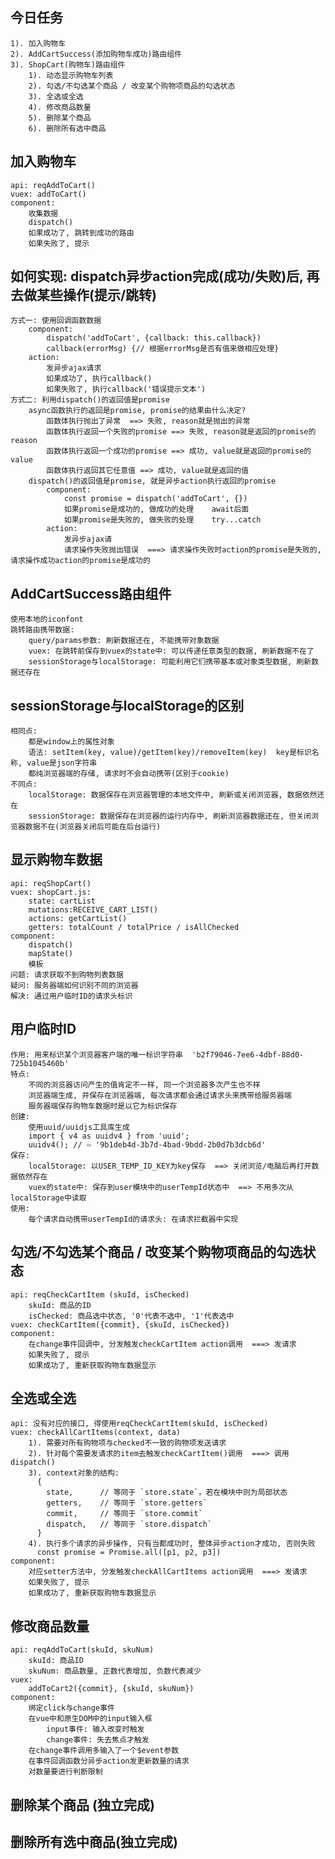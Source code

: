 ## 今日任务
	1). 加入购物车
	2). AddCartSuccess(添加购物车成功)路由组件
	3). ShopCart(购物车)路由组件
		1). 动态显示购物车列表
		2). 勾选/不勾选某个商品 / 改变某个购物项商品的勾选状态
		3). 全选或全选
		4). 修改商品数量
		5). 删除某个商品
		6). 删除所有选中商品

## 加入购物车
	api: reqAddToCart()
	vuex: addToCart()
	component:
		收集数据
		dispatch()
		如果成功了, 跳转到成功的路由
		如果失败了, 提示

## 如何实现: dispatch异步action完成(成功/失败)后, 再去做某些操作(提示/跳转)
	方式一: 使用回调函数数据
		component:
			dispatch('addToCart', {callback: this.callback}) 
			callback(errorMsg) {// 根据errorMsg是否有值来做相应处理}
		action:
			发异步ajax请求
			如果成功了, 执行callback()
			如果失败了, 执行callback('错误提示文本')
	方式二: 利用dispatch()的返回值是promise
		async函数执行的返回是promise, promise的结果由什么决定?
			函数体执行抛出了异常  ==> 失败, reason就是抛出的异常
			函数体执行返回一个失败的promise ==> 失败, reason就是返回的promise的reason
			函数体执行返回一个成功的promise ==> 成功, value就是返回的promise的value
			函数体执行返回其它任意值 ==> 成功, value就是返回的值
		dispatch()的返回值是promise, 就是异步action执行返回的promise
			component:
				const promise = dispatch('addToCart', {})
				如果promise是成功的, 做成功的处理    await后面
				如果promise是失败的, 做失败的处理    try...catch
			action:
				发异步ajax请
				请求操作失败抛出错误  ===> 请求操作失败时action的promise是失败的, 请求操作成功action的promise是成功的

## AddCartSuccess路由组件
	使用本地的iconfont
	跳转路由携带数据:
		query/params参数: 刷新数据还在, 不能携带对象数据
		vuex: 在跳转前保存到vuex的state中: 可以传递任意类型的数据, 刷新数据不在了
		sessionStorage与localStorage: 可能利用它们携带基本或对象类型数据, 刷新数据还存在

## sessionStorage与localStorage的区别
	相同点:
		都是window上的属性对象
		语法: setItem(key, value)/getItem(key)/removeItem(key)  key是标识名称, value是json字符串
		都纯浏览器端的存储, 请求时不会自动携带(区别于cookie)
	不同点:
		localStorage: 数据保存在浏览器管理的本地文件中, 刷新或关闭浏览器, 数据依然还在
		sessionStorage: 数据保存在浏览器的运行内存中, 刷新浏览器数据还在, 但关闭浏览器数据不在(浏览器关闭后可能在后台运行)

## 显示购物车数据
	api: reqShopCart()
	vuex: shopCart.js:
		state: cartList
		mutations:RECEIVE_CART_LIST()
		actions: getCartList()
		getters: totalCount / totalPrice / isAllChecked
	component:
		dispatch()
		mapState()
		模板
	问题: 请求获取不到购物列表数据
	疑问: 服务器端如何识别不同的浏览器
	解决: 通过用户临时ID的请求头标识

## 用户临时ID
	作用: 用来标识某个浏览器客户端的唯一标识字符串  'b2f79046-7ee6-4dbf-88d0-725b1045460b'
	特点:
		不同的浏览器访问产生的值肯定不一样, 同一个浏览器多次产生也不样
		浏览器端生成, 并保存在浏览器端, 每次请求都会通过请求头来携带给服务器端
		服务器端保存购物车数据时是以它为标识保存
	创建:
		使用uuid/uuidjs工具库生成
		import { v4 as uuidv4 } from 'uuid';
		uuidv4(); // ⇨ '9b1deb4d-3b7d-4bad-9bdd-2b0d7b3dcb6d'
	保存:
		localStorage: 以USER_TEMP_ID_KEY为key保存  ==> 关闭浏览/电脑后再打开数据依然存在
		vuex的state中: 保存到user模块中的userTempId状态中  ==> 不用多次从localStorage中读取
	使用:
		每个请求自动携带userTempId的请求头: 在请求拦截器中实现

## 勾选/不勾选某个商品 / 改变某个购物项商品的勾选状态
	api: reqCheckCartItem (skuId, isChecked)
		skuId: 商品的ID
		isChecked: 商品选中状态, '0'代表不选中, '1'代表选中
	vuex: checkCartItem({commit}, {skuId, isChecked})
	component:
		在change事件回调中, 分发触发checkCartItem action调用  ===> 发请求
		如果失败了, 提示
		如果成功了, 重新获取购物车数据显示

## 全选或全选
	api: 没有对应的接口, 得使用reqCheckCartItem(skuId, isChecked)
	vuex: checkAllCartItems(context, data)
		1). 需要对所有购物项与checked不一致的购物项发送请求
		2). 针对每个需要发请求的item去触发checkCartItem()调用  ===> 调用dispatch()
		3). context对象的结构:
		  {
		    state,      // 等同于 `store.state`，若在模块中则为局部状态
		    getters,    // 等同于 `store.getters`
		    commit,     // 等同于 `store.commit`
		    dispatch,   // 等同于 `store.dispatch`
		  }
		4). 执行多个请求的异步操作, 只有当都成功时, 整体异步action才成功, 否则失败
		  const promise = Promise.all([p1, p2, p3])
	component:
		对应setter方法中, 分发触发checkAllCartItems action调用  ===> 发请求
		如果失败了, 提示
		如果成功了, 重新获取购物车数据显示

## 修改商品数量
	api: reqAddToCart(skuId, skuNum)
		skuId: 商品ID
		skuNum: 商品数量, 正数代表增加, 负数代表减少
	vuex: 
		addToCart2({commit}, {skuId, skuNum})
	component: 
		绑定click与change事件
		在vue中和原生DOM中的input输入框
            input事件: 输入改变时触发
            change事件: 失去焦点才触发
		在change事件调用多输入了一个$event参数
		在事件回调函数分异步action发更新数量的请求
		对数量要进行判断限制

## 删除某个商品 (独立完成)
## 删除所有选中商品(独立完成)
